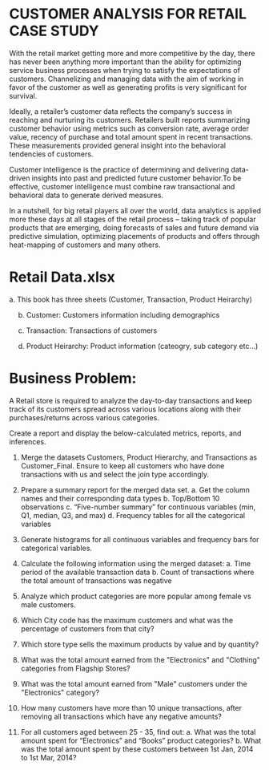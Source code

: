 # CUSTOMER ANALYSIS FOR RETAIL CASE STUDY

With the retail market getting more and more competitive by the day, there has never been anything more important than the ability for optimizing service business processes when trying to satisfy the expectations of customers. Channelizing and managing data with the aim of working in favor of the customer as well as generating profits is very significant for survival.

Ideally, a retailer’s customer data reflects the company’s success in reaching and nurturing its customers. Retailers built reports summarizing customer behavior using metrics such as conversion rate, average order value, recency of purchase and total amount spent in recent transactions. These measurements provided general insight into the behavioral tendencies of customers.

Customer intelligence is the practice of determining and delivering data-driven insights into past and predicted future customer behavior.To be effective, customer intelligence must combine raw transactional and behavioral data to generate derived measures.

In a nutshell, for big retail players all over the world, data analytics is applied more these days at all stages of the retail process – taking track of popular products that are emerging, doing forecasts of sales and future demand via predictive simulation, optimizing placements of products and offers through heat-mapping of customers and many others.


# Retail Data.xlsx

  a. This book has three sheets (Customer, Transaction, Product Heirarchy)
  
  b. Customer: Customers information including demographics
  
  c. Transaction: Transactions of customers
  
  d. Product Heirarchy: Product information (cateogry, sub category etc...)


# Business Problem:

A Retail store is required to analyze the day-to-day transactions and keep track of its customers spread across various locations along with their purchases/returns across various categories.

Create a report and display the below-calculated metrics, reports, and inferences.

1. Merge the datasets Customers, Product Hierarchy, and Transactions as Customer_Final. Ensure to keep all customers who have done transactions with us and select the join type accordingly.
   
2. Prepare a summary report for the merged data set.
   a. Get the column names and their corresponding data types
   b. Top/Bottom 10 observations
   c. “Five-number summary” for continuous variables (min, Q1, median, Q3, and max)
   d. Frequency tables for all the categorical variables

3. Generate histograms for all continuous variables and frequency bars for categorical variables.
   
4. Calculate the following information using the merged dataset:
  a. Time period of the available transaction data
  b. Count of transactions where the total amount of transactions was negative

5. Analyze which product categories are more popular among female vs male customers.
   
6. Which City code has the maximum customers and what was the percentage of customers from that city?
   
7. Which store type sells the maximum products by value and by quantity?

8. What was the total amount earned from the "Electronics" and "Clothing" categories from Flagship Stores?
  
9. What was the total amount earned from "Male" customers under the "Electronics" category?

10. How many customers have more than 10 unique transactions, after removing all transactions which have any negative amounts?

11. For all customers aged between 25 - 35, find out:
    a. What was the total amount spent for “Electronics” and “Books” product categories?
    b. What was the total amount spent by these customers between 1st Jan, 2014 to 1st Mar, 2014? 




